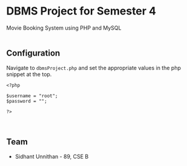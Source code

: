 # DBMS Project for Semester 4
Movie Booking System using PHP and MySQL
<br/>
<br/>
## Configuration
Navigate to `dbmsProject.php` and set the appropriate values in the php snippet at the top.
```
<?php

$username = "root";
$password = "";

?>
```
<br/>

## Team

- Sidhant Unnithan - 89, CSE B